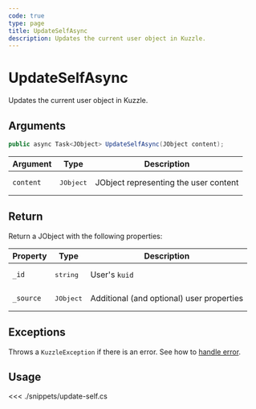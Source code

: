 ```yaml
---
code: true
type: page
title: UpdateSelfAsync
description: Updates the current user object in Kuzzle.
---
```


# UpdateSelfAsync

Updates the current user object in Kuzzle.

## Arguments

```csharp
public async Task<JObject> UpdateSelfAsync(JObject content);
```

| Argument  | Type               | Description                           |
|-----------|--------------------|---------------------------------------|
| `content` | <pre>JObject</pre> | JObject representing the user content |

## Return

Return a JObject with the following properties:

| Property  | Type               | Description                               |
|-----------|--------------------|-------------------------------------------|
| `_id`     | <pre>string</pre>  | User's `kuid`                             |
| `_source` | <pre>JObject</pre> | Additional (and optional) user properties |

## Exceptions

Throws a `KuzzleException` if there is an error. See how to [handle error](/sdk/csharp/2/essentials/error-handling).

## Usage

<<< ./snippets/update-self.cs
